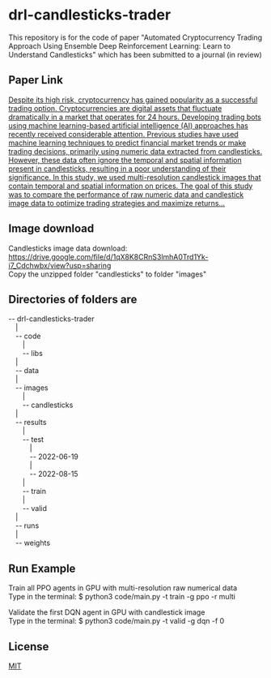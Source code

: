 # drl-candlesticks-trader
This repository is for the code of paper "Automated Cryptocurrency Trading Approach Using Ensemble Deep Reinforcement Learning: Learn to Understand Candlesticks" which has been submitted to a journal (in review) 

## Paper Link
[Despite its high risk, cryptocurrency has gained popularity as a successful trading option. Cryptocurrencies are digital assets that fluctuate dramatically in a market that operates for 24 hours. Developing trading bots using machine learning-based artificial intelligence (AI) approaches has recently received considerable attention. Previous studies have used machine learning techniques to predict financial market trends or make trading decisions, primarily using numeric data extracted from candlesticks. However, these data often ignore the temporal and spatial information present in candlesticks, resulting in a poor understanding of their significance. In this study, we used multi-resolution candlestick images that contain temporal and spatial information on prices. The goal of this study was to compare the performance of raw numeric data and candlestick image data to optimize trading strategies and maximize returns... ](https://www.sciencedirect.com/science/article/pii/S0957417423018754?dgcid=coauthor)

## Image download

Candlesticks image data download: https://drive.google.com/file/d/1qX8K8CRnS3lmhA0Trd1Yk-i7_Cdchwbx/view?usp=sharing  
Copy the unzipped folder "candlesticks" to folder "images"  

## Directories of folders are

-- drl-candlesticks-trader  
&emsp;|  
&emsp;-- code  
&emsp;&emsp;|  
&emsp;&emsp;-- libs  
&emsp;|  
&emsp;-- data  
&emsp;|  
&emsp;-- images  
&emsp;&emsp;|   
&emsp;&emsp;-- candlesticks  
&emsp;|  
&emsp;-- results  
&emsp;&emsp;|  
&emsp;&emsp;-- test  
&emsp;&emsp;&emsp;|  
&emsp;&emsp;&emsp;-- 2022-06-19  
&emsp;&emsp;&emsp;|  
&emsp;&emsp;&emsp;-- 2022-08-15  
&emsp;&emsp;|  
&emsp;&emsp;-- train  
&emsp;&emsp;|  
&emsp;&emsp;-- valid  
&emsp;|  
&emsp;-- runs  
&emsp;|  
&emsp;-- weights  

## Run Example

Train all PPO agents in GPU with multi-resolution raw numerical data  
Type in the terminal: $ python3 code/main.py -t train -g ppo -r multi  

Validate the first DQN agent in GPU with candlestick image  
Type in the terminal: $ python3 code/main.py -t valid -g dqn -f 0 

## License
[MIT](https://choosealicense.com/licenses/mit/)
